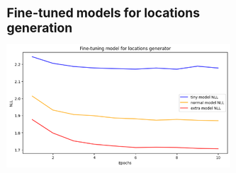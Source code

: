 # Fine-tuned models for locations generation

![NLL during fine-tuning](../../readme_extra_resources/finetuning_locations.png)

